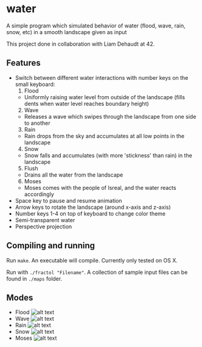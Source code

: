 # water
A simple program which simulated behavior of water (flood, wave, rain, snow, etc) in a smooth landscape given as input

This project done in collaboration with Liam Dehaudt at 42.

## Features
* Switch between different water interactions with number keys on the small keyboard:
  1. Flood
    - Uniformly raising water level from outside of the landscape (fills dents when water level reaches boundary height)
  2. Wave
    - Releases a wave which swipes through the landscape from one side to another
  3. Rain
    - Rain drops from the sky and accumulates at all low points in the landscape
  4. Snow
    - Snow falls and accumulates (with more 'stickness' than rain) in the landscape
  5. Flush
    - Drains all the water from the landscape
  6. Moses
    - Moses comes with the people of Isreal, and the water reacts accordingly
* Space key to pause and resume animation
* Arrow keys to rotate the landscape (around x-axis and z-axis)
* Number keys 1-4 on top of keyboard to change color theme
* Semi-transparent water
* Perspective projection

## Compiling and running
Run `make`. An executable will compile. Currently only tested on OS X.

Run with `./fractol "Filename"`. A collection of sample input files can be found in `./maps` folder.

## Modes
* Flood
![alt text](https://github.com/conanwu777/water/blob/master/1.png)
* Wave
![alt text](https://github.com/conanwu777/water/blob/master/2.png)
* Rain
![alt text](https://github.com/conanwu777/water/blob/master/3.png)
* Snow
![alt text](https://github.com/conanwu777/water/blob/master/4.png)
* Moses
![alt text](https://github.com/conanwu777/water/blob/master/5.png)
